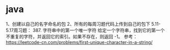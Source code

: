 # java
1、创建以自己的名字命名的包
2、所有的每周习题代码上传到自己的包下
5.11-5.17周习题：
387. 字符串中的第一个唯一字符
给定一个字符串，找到它的第一个不重复的字符，并返回它的索引。如果不存在，则返回 -1。
参考：https://leetcode-cn.com/problems/first-unique-character-in-a-string/
